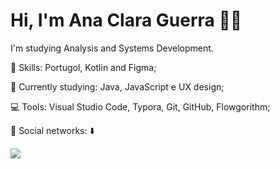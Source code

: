 # Hi, I'm Ana Clara Guerra :wave::smiley:

I'm studying  Analysis and Systems Development.

:rocket:  Skills: Portugol, Kotlin and Figma;

:rainbow:  Currently studying: Java, JavaScript e UX design;

:computer:  Tools: Visual Studio Code, Typora, Git, GitHub, Flowgorithm;

💌   Social networks: :arrow_down:

<p align="left">
  <a href="https://www.linkedin.com/in/ana-clara-guerra-740437147/" alt="LinkedIn"></a>
  <a href="https://api.whatsapp.com/send?phone=5511999512933&text=Ol%C3%A1%Ana!%20" alt="WhatsApp"><img src="https://img.shields.io/badge/-WhatsApp-25d366?style=flat-square&labelColor=25d366&logo=whatsapp&logoColor=white&link=https://api.whatsapp.com/send?phone=5515996311542&text=Ol%C3%A1%20Juliana!%20"/></a>
</p>


